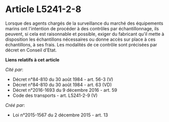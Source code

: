 # Article L5241-2-8

Lorsque des agents chargés de la surveillance du marché des équipements marins ont l'intention de procéder à des contrôles
par échantillonnage, ils peuvent, si cela est raisonnable et possible, exiger du fabricant qu'il mette à disposition les
échantillons nécessaires ou donne accès sur place à ces échantillons, à ses frais. Les modalités de ce contrôle sont
précisées par décret en Conseil d'Etat.

**Liens relatifs à cet article**

_Cité par_:

  - Décret n°84-810 du 30 août 1984 - art. 56-3 (V)
  - Décret n°84-810 du 30 août 1984 - art. 63 (VD)
  - Décret n°2016-1693 du 9 décembre 2016 - art. 59
  - Code des transports - art. L5241-2-9 (V)

_Créé par_:

  - Loi n°2015-1567 du 2 décembre 2015 - art. 13
